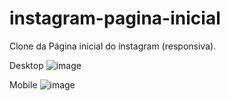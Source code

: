 # instagram-pagina-inicial
Clone da Página inicial do instagram (responsiva).

Desktop
![image](https://user-images.githubusercontent.com/74571057/123530854-8dc7ed00-d6d5-11eb-98d0-c04f0a21879a.png)

Mobile
![image](https://user-images.githubusercontent.com/74571057/123530786-ae437780-d6d4-11eb-968f-1783a289dabb.png)

